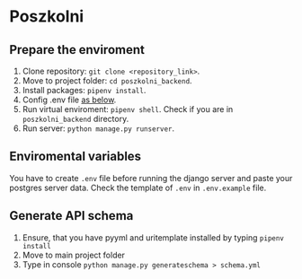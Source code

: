 # Poszkolni

## Prepare the enviroment
1. Clone repository: `git clone <repository_link>`.
2. Move to project folder: `cd poszkolni_backend`.
3. Install packages: `pipenv install`.
4. Config .env file [as below](#enviromental-variables).
5. Run virtual enviroment: `pipenv shell`. Check if you are in `poszkolni_backend` directory.
6. Run server: `python manage.py runserver`.

## Enviromental variables
You have to create `.env` file before running the django server and paste your postgres server data.
Check the template of `.env` in `.env.example` file.

## Generate API schema
1. Ensure, that you have pyyml and uritemplate installed by typing `pipenv install`
2. Move to main project folder
3. Type in console `python manage.py generateschema > schema.yml`
